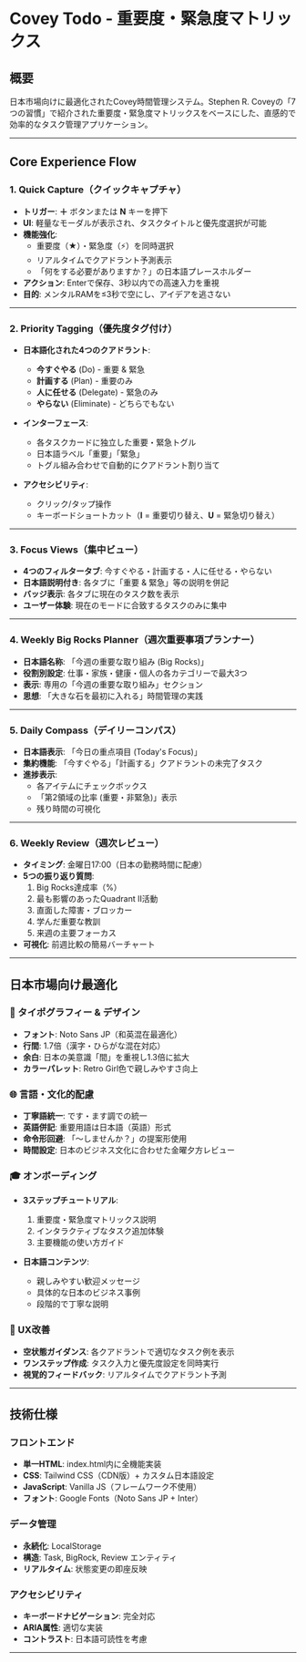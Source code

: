 # Covey Todo - 重要度・緊急度マトリックス

## 概要

日本市場向けに最適化されたCovey時間管理システム。Stephen R. Coveyの「7つの習慣」で紹介された重要度・緊急度マトリックスをベースにした、直感的で効率的なタスク管理アプリケーション。

---

## Core Experience Flow

### 1. Quick Capture（クイックキャプチャ）

- **トリガー**: **＋** ボタンまたは **N** キーを押下
- **UI**: 軽量なモーダルが表示され、タスクタイトルと優先度選択が可能
- **機能強化**: 
  - 重要度（★）・緊急度（⚡）を同時選択
  - リアルタイムでクアドラント予測表示
  - 「何をする必要がありますか？」の日本語プレースホルダー
- **アクション**: Enterで保存、3秒以内での高速入力を重視
- **目的**: メンタルRAMを≤3秒で空にし、アイデアを逃さない

---

### 2. Priority Tagging（優先度タグ付け）

- **日本語化された4つのクアドラント**:
  - **今すぐやる** (Do) - 重要 & 緊急
  - **計画する** (Plan) - 重要のみ  
  - **人に任せる** (Delegate) - 緊急のみ
  - **やらない** (Eliminate) - どちらでもない

- **インターフェース**:
  - 各タスクカードに独立した重要・緊急トグル
  - 日本語ラベル「重要」「緊急」
  - トグル組み合わせで自動的にクアドラント割り当て

- **アクセシビリティ**: 
  - クリック/タップ操作
  - キーボードショートカット（**I** = 重要切り替え、**U** = 緊急切り替え）

---

### 3. Focus Views（集中ビュー）

- **4つのフィルタータブ**: 今すぐやる・計画する・人に任せる・やらない
- **日本語説明付き**: 各タブに「重要 & 緊急」等の説明を併記
- **バッジ表示**: 各タブに現在のタスク数を表示
- **ユーザー体験**: 現在のモードに合致するタスクのみに集中

---

### 4. Weekly Big Rocks Planner（週次重要事項プランナー）

- **日本語名称**: 「今週の重要な取り組み (Big Rocks)」
- **役割別設定**: 仕事・家族・健康・個人の各カテゴリーで最大3つ
- **表示**: 専用の「今週の重要な取り組み」セクション
- **思想**: 「大きな石を最初に入れる」時間管理の実践

---

### 5. Daily Compass（デイリーコンパス）

- **日本語表示**: 「今日の重点項目 (Today's Focus)」
- **集約機能**: 「今すぐやる」「計画する」クアドラントの未完了タスク
- **進捗表示**: 
  - 各アイテムにチェックボックス
  - 「第2領域の比率 (重要・非緊急)」表示
  - 残り時間の可視化

---

### 6. Weekly Review（週次レビュー）

- **タイミング**: 金曜日17:00（日本の勤務時間に配慮）
- **5つの振り返り質問**:
  1. Big Rocks達成率（%）
  2. 最も影響のあったQuadrant II活動
  3. 直面した障害・ブロッカー
  4. 学んだ重要な教訓
  5. 来週の主要フォーカス
- **可視化**: 前週比較の簡易バーチャート

---

## 日本市場向け最適化

### 🎨 タイポグラフィー & デザイン

- **フォント**: Noto Sans JP（和英混在最適化）
- **行間**: 1.7倍（漢字・ひらがな混在対応）
- **余白**: 日本の美意識「間」を重視し1.3倍に拡大
- **カラーパレット**: Retro Girl色で親しみやすさ向上

### 🌐 言語・文化的配慮

- **丁寧語統一**: です・ます調での統一
- **英語併記**: 重要用語は日本語（英語）形式
- **命令形回避**: 「〜しませんか？」の提案形使用
- **時間設定**: 日本のビジネス文化に合わせた金曜夕方レビュー

### 🎓 オンボーディング

- **3ステップチュートリアル**:
  1. 重要度・緊急度マトリックス説明
  2. インタラクティブなタスク追加体験
  3. 主要機能の使い方ガイド

- **日本語コンテンツ**:
  - 親しみやすい歓迎メッセージ
  - 具体的な日本のビジネス事例
  - 段階的で丁寧な説明

### 📱 UX改善

- **空状態ガイダンス**: 各クアドラントで適切なタスク例を表示
- **ワンステップ作成**: タスク入力と優先度設定を同時実行
- **視覚的フィードバック**: リアルタイムでクアドラント予測

---

## 技術仕様

### フロントエンド
- **単一HTML**: index.html内に全機能実装
- **CSS**: Tailwind CSS（CDN版）+ カスタム日本語設定
- **JavaScript**: Vanilla JS（フレームワーク不使用）
- **フォント**: Google Fonts（Noto Sans JP + Inter）

### データ管理
- **永続化**: LocalStorage
- **構造**: Task, BigRock, Review エンティティ
- **リアルタイム**: 状態変更の即座反映

### アクセシビリティ
- **キーボードナビゲーション**: 完全対応
- **ARIA属性**: 適切な実装
- **コントラスト**: 日本語可読性を考慮

---